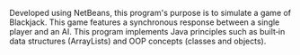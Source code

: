 Developed using NetBeans, this program's purpose is to simulate a game of Blackjack. This game features a synchronous response between a single player and an AI. This program implements Java principles such as built‑in data structures (ArrayLists) and OOP concepts (classes and objects).
